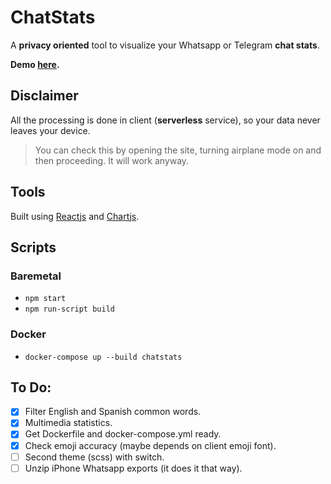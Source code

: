 # ChatStats

A **privacy oriented** tool to visualize your Whatsapp or Telegram **chat stats**.

**Demo [here](chatstats.devve.space).**

## Disclaimer

All the processing is done in client (**serverless** service), so your data never leaves your device.

> You can check this by opening the site, turning airplane mode on and then proceeding. It will work anyway.

## Tools

Built using [Reactjs](https://reactjs.org/) and [Chartjs](https://github.com/jerairrest/react-chartjs-2).

## Scripts

### Baremetal

- `npm start`
- `npm run-script build`

### Docker

- `docker-compose up --build chatstats`

## To Do:

- [x] Filter English and Spanish common words.
- [x] Multimedia statistics.
- [x] Get Dockerfile and docker-compose.yml ready.
- [x] Check emoji accuracy (maybe depends on client emoji font).
- [ ] Second theme (scss) with switch.
- [ ] Unzip iPhone Whatsapp exports (it does it that way).
